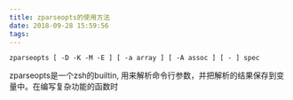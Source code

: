 ```yaml
---
title: zparseopts的使用方法
date: 2018-09-28 15:59:56
tags:
---
```


```
zparseopts [ -D -K -M -E ] [ -a array ] [ -A assoc ] [ - ] spec 
```

zparseopts是一个zsh的builtin, 用来解析命令行参数，并把解析的结果保存到变量中。在编写复杂功能的函数时



